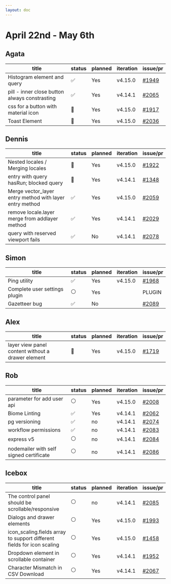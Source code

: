 ```yaml
---
layout: doc
---
```


# April 22nd - May 6th

## Agata

| title                                         | status | planned | iteration | issue/pr                                             |
| --------------------------------------------- | ------ | ------- | --------- | ---------------------------------------------------- |
| Histogram element and query                   | ✅     | Yes     | v4.15.0   | [#1949](https://github.com/GEOLYTIX/xyz/issues/1949) |
| pill - inner close button always constrasting | ✅     | Yes     | v4.14.1   | [#2065](https://github.com/GEOLYTIX/xyz/pull/2065)   |
| css for a button with material icon           | 👀     | Yes     | v4.15.0   | [#1917](https://github.com/GEOLYTIX/xyz/issues/1917) |
| Toast Element                                 | 👀     | Yes     | v4.15.0   | [#2036](https://github.com/GEOLYTIX/xyz/issues/2036) |

## Dennis

| title                                                   | status | planned | iteration | issue/pr                                             |
| ------------------------------------------------------- | ------ | ------- | --------- | ---------------------------------------------------- |
| Nested locales / Merging locales                        | 👀     | Yes     | v4.15.0   | [#1922](https://github.com/GEOLYTIX/xyz/issues/1922) |
| entry with query hasRun; blocked query                  | 👀     | Yes     | v4.14.1   | [#1348](https://github.com/GEOLYTIX/xyz/issues/1348) |
| Merge vector_layer entry method with layer entry method | ✅     | Yes     | v4.15.0   | [#2059](https://github.com/GEOLYTIX/xyz/pull/2059)   |
| remove locale.layer merge from addlayer method          | ✅     | Yes     | v4.14.1   | [#2029](https://github.com/GEOLYTIX/xyz/issues/2061) |
| query with reserved viewport fails                      | ✅     | No      | v4.14.1   | [#2078](https://github.com/GEOLYTIX/xyz/issues/2078) |

## Simon

| title                         | status | planned | iteration | issue/pr                                             |
| ----------------------------- | ------ | ------- | --------- | ---------------------------------------------------- |
| Ping utility                  | ✅     | Yes     | v4.15.0   | [#1968](https://github.com/GEOLYTIX/xyz/issues/1968) |
| Complete user settings plugin | ⚪️     | Yes     |           | PLUGIN                                               |
| Gazetteer bug                 | ✅     | No      |           | [#2089](https://github.com/GEOLYTIX/xyz/issues/2089) |

## Alex

| title                                             | status | planned | iteration | issue/pr                                             |
| ------------------------------------------------- | ------ | ------- | --------- | ---------------------------------------------------- |
| layer view panel content without a drawer element | 👀     | Yes     | v4.15.0   | [#1719](https://github.com/GEOLYTIX/xyz/issues/1719) |

## Rob

| title                                   | status | planned | iteration | issue/pr                                             |
| --------------------------------------- | ------ | ------- | --------- | ---------------------------------------------------- |
| parameter for add user api              | ⚪️     | Yes     | v4.15.0   | [#2008](https://github.com/GEOLYTIX/xyz/issues/2008) |
| Biome Linting                           | ✅     | Yes     | v4.14.1   | [#2062](https://github.com/GEOLYTIX/xyz/issues/2062) |
| pg versioning                           | ✅     | no      | v4.14.1   | [#2074](https://github.com/GEOLYTIX/xyz/issues/2074) |
| workflow permissions                    | ✅     | no      | v4.14.1   | [#2083](https://github.com/GEOLYTIX/xyz/issues/2083) |
| express v5                              | ⚪️     | no      | v4.14.1   | [#2084](https://github.com/GEOLYTIX/xyz/issues/2084) |
| nodemailer with self signed certificate | ⚪️     | no      | v4.14.1   | [#2086](https://github.com/GEOLYTIX/xyz/issues/2086) |

## Icebox

| title                                                                  | status | planned | iteration | issue/pr                                             |
| ---------------------------------------------------------------------- | ------ | ------- | --------- | ---------------------------------------------------- |
| The control panel should be scrollable/responsive                      | ⚪️     | no      | v4.14.1   | [#2085](https://github.com/GEOLYTIX/xyz/issues/2085) |
| Dialogs and drawer elements                                            | ⚪️     | Yes     | v4.15.0   | [#1993](https://github.com/GEOLYTIX/xyz/issues/1993) |
| icon_scaling.fields array to support different fields for icon scaling | ⚪️     | Yes     | v4.15.0   | [#1458](https://github.com/GEOLYTIX/xyz/issues/1458) |
| Dropdown element in scrollable container                               | ⚪️     | Yes     | v4.14.1   | [#1952](https://github.com/GEOLYTIX/xyz/issues/1952) |
| Character Mismatch in CSV Download                                     | ⚪️     | Yes     | v4.14.1   | [#2067](https://github.com/GEOLYTIX/xyz/pull/2067)   |
